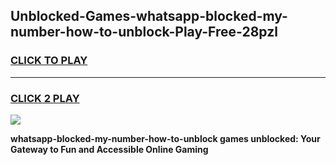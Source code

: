 
## Unblocked-Games-whatsapp-blocked-my-number-how-to-unblock-Play-Free-28pzl
<h3>
<a href="https://premium76.site?title=whatsapp-blocked-my-number-how-to-unblock&ref=10A">CLICK TO PLAY</a></h3>
<hr>

<h3>
<a href="https://premium76.site?title=whatsapp-blocked-my-number-how-to-unblock&ref=10A">CLICK 2 PLAY</a>
  
</h3>

<a href="https://premium76.site?title=whatsapp-blocked-my-number-how-to-unblock&ref=10A"><img src="https://clearcache.store/games.png"></a>


**whatsapp-blocked-my-number-how-to-unblock games unblocked: Your Gateway to Fun and Accessible Online Gaming**
